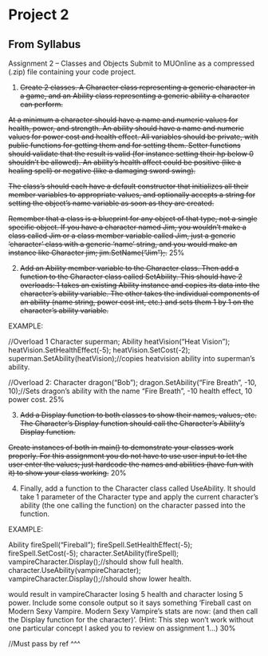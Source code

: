 # Project 2

## From Syllabus

Assignment 2 – Classes and Objects
Submit to MUOnline as a compressed (.zip) file containing your code project.
1.	<strike>Create 2 classes. A Character class representing a generic character in a game, and an Ability class representing a generic ability a character can perform.</strike>

<strike>At a minimum a character should have a name and numeric values for health, power, and strength. An ability should have a name and numeric values for power cost and health effect. All variables should be private, with public functions for getting them and for setting them. Setter functions should validate that the result is valid (for instance setting their hp below 0 shouldn’t be allowed). An ability’s health affect could be positive (like a healing spell) or negative (like a damaging sword swing).</strike>

<strike>The class’s should each have a default constructor that initializes all their member variables to appropriate values, and optionally accepts a string for setting the object’s name variable as soon as they are created.</strike>

<strike>Remember that a class is a blueprint for any object of that type, not a single specific object. If you have a character named Jim, you wouldn’t make a class called Jim or a class member variable called Jim, just a generic ‘character’ class with a generic ‘name’ string, and you would make an instance like Character jim; jim.SetName(“Jim”);.</strike>	25%
		
2.	<strike>Add an Ability member variable to the Character class. Then add a function to the Character class called SetAbility. This should have 2 overloads: 1 takes an existing Ability instance and copies its data into the character’s ability variable. The other takes the individual components of an ability (name string, power cost int, etc.) and sets them 1 by 1 on the character’s ability variable.</strike>

EXAMPLE:

//Overload 1
Character superman;
Ability heatVision(“Heat Vision”);
heatVision.SetHealthEffect(-5);
heatVision.SetCost(-2);
superman.SetAbility(heatVision);//copies heatvision ability into superman’s ability.

//Overload 2:
Character dragon(“Bob”);
dragon.SetAbility(“Fire Breath”, -10, 10);//Sets dragon’s ability with the name “Fire Breath”, -10 health effect, 10 power cost.	25%
		
3.	<strike>Add a Display function to both classes to show their names, values, etc. The Character’s Display function should call the Character’s Ability’s Display function.</strike> 

<strike>Create instances of both in main() to demonstrate your classes work properly. For this assignment you do not have to use user input to let the user enter the values; just hardcode the names and abilities (have fun with it) to show your class working.</strike>	20%
		
4.	Finally, add a function to the Character class called UseAbility. It should take 1 parameter of the Character type and apply the current character’s ability (the one calling the function) on the character passed into the function. 

EXAMPLE:

Ability fireSpell(“Fireball”);
fireSpell.SetHealthEffect(-5);
fireSpell.SetCost(-5); 
character.SetAbility(fireSpell); 
vampireCharacter.Display();//should show full health.
character.UseAbility(vampireCharacter); 
vampireCharacter.Display();//should show lower health.

would result in vampireCharacter losing 5 health and character losing 5 power. Include some console output so it says something ‘Fireball cast on Modern Sexy Vampire. Modern Sexy Vampire’s stats are now: (and then call the Display function for the character)’. (Hint: This step won’t work without one particular concept I asked you to review on assignment 1...)	30%

//Must pass by ref ^^^

